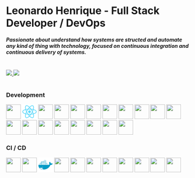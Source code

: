 <html>
  <h1>Leonardo Henrique - Full Stack Developer / DevOps</h1>
  <h5>Passionate about understand how systems are structed and automate any kind of thing with technology, focused on continuous integration and continuous delivery of systems.</h5>
  <br>
  
  <div>
    <a 
       href="https://www.linkedin.com/in/leohenriquedev" target="_blank">
       <img src="https://img.shields.io/badge/-LinkedIn-0a67c2?style=for-the-badge&logo=linkedin&logoColor=white">
    </a>
    <a 
       href="mailto: heenriqueleo@gmail.com" target="_blank">
       <img src="https://img.shields.io/badge/-Gmail-e94335?style=for-the-badge&logo=gmail&logoColor=white">
    </a>
  </div>
  
  <br>
   
  <div>
    <h3>Development</h3>
    <img width="40" height="40" src="https://cdn.jsdelivr.net/gh/devicons/devicon/icons/figma/figma-original.svg" />
    <img width="40" height="40" src="https://raw.githubusercontent.com/devicons/devicon/master/icons/react/react-original.svg" />
    <img width="40" height="40" src="https://cdn.jsdelivr.net/gh/devicons/devicon/icons/nextjs/nextjs-line.svg" />
    <img width="40" height="40" src="https://cdn.jsdelivr.net/gh/devicons/devicon/icons/redux/redux-original.svg" />
    <img width="40" height="40" src="https://cdn.jsdelivr.net/gh/devicons/devicon/icons/materialui/materialui-original.svg" />
    <img width="40" height="40" src="https://cdn.jsdelivr.net/gh/devicons/devicon/icons/bootstrap/bootstrap-original.svg" />
    <img width="40" height="40" src="https://cdn.jsdelivr.net/gh/devicons/devicon/icons/nestjs/nestjs-plain.svg" />
    <img width="40" height="40" src="https://cdn.jsdelivr.net/gh/devicons/devicon/icons/npm/npm-original-wordmark.svg" />
    <img width="40" height="40"src="https://cdn.jsdelivr.net/gh/devicons/devicon/icons/socketio/socketio-original.svg" />
    <img width="40" height="40" src="https://cdn.jsdelivr.net/gh/devicons/devicon/icons/spring/spring-original-wordmark.svg" />
    <img width="40" height="40" src="https://cdn.jsdelivr.net/gh/devicons/devicon/icons/laravel/laravel-plain.svg" />
    <img width="40" height="40" src="https://cdn.jsdelivr.net/gh/devicons/devicon/icons/composer/composer-original.svg" />
    <img width="40" height="40" src="https://cdn.jsdelivr.net/gh/devicons/devicon/icons/sequelize/sequelize-original.svg" />
    <img width="40" height="40" src="https://cdn.jsdelivr.net/gh/devicons/devicon/icons/graphql/graphql-plain.svg" />
    <img width="40" height="40" src="https://cdn.jsdelivr.net/gh/devicons/devicon/icons/mongodb/mongodb-original.svg" />
    <img width="40" height="40" src="https://cdn.jsdelivr.net/gh/devicons/devicon/icons/redis/redis-original-wordmark.svg" />
    <img width="40" height="40" src="https://cdn.jsdelivr.net/gh/devicons/devicon/icons/mysql/mysql-original-wordmark.svg" />
    <img width="40" height="40" src="https://cdn.jsdelivr.net/gh/devicons/devicon/icons/postgresql/postgresql-original-wordmark.svg" />
    <img width="40" height="40" src="https://cdn.jsdelivr.net/gh/devicons/devicon/icons/microsoftsqlserver/microsoftsqlserver-plain-wordmark.svg" />
  </div>
  
   <div>
    <h3>CI / CD</h3>
    <img width="40" height="40" src="https://www.vectorlogo.zone/logos/git-scm/git-scm-icon.svg" />
    <img width="40" height="40" src="https://cdn.jsdelivr.net/gh/devicons/devicon/icons/gitlab/gitlab-original.svg" />
    <img width="40" height="40" src="https://github.com/devicons/devicon/blob/master/icons/docker/docker-plain.svg" />
    <img width="40" height="40" src="https://cdn.jsdelivr.net/gh/devicons/devicon/icons/jenkins/jenkins-original.svg" />
    <img width="40" height="40" src="https://cdn.jsdelivr.net/gh/devicons/devicon/icons/kubernetes/kubernetes-plain.svg" />
    <img width="40" height="40" src="https://cdn.jsdelivr.net/gh/devicons/devicon/icons/heroku/heroku-original.svg" />
    <img width="40" height="40" src="https://cdn.jsdelivr.net/gh/devicons/devicon/icons/vagrant/vagrant-original.svg" />
    <img width="40" height="40" src="https://cdn.jsdelivr.net/gh/devicons/devicon/icons/linux/linux-original.svg" />
    <img width="40" height="40" src="https://cdn.jsdelivr.net/gh/devicons/devicon/icons/apache/apache-original.svg" />
    <img width="40" height="40" src="https://cdn.jsdelivr.net/gh/devicons/devicon/icons/nginx/nginx-original.svg" />
    <img width="40" height="40" src="https://cdn.jsdelivr.net/gh/devicons/devicon/icons/tomcat/tomcat-original-wordmark.svg" />
  </div>
   
   <br>
    
</html>

